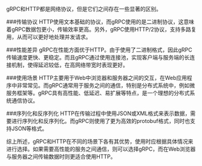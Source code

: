 gRPC和HTTP都是网络协议，但是它们之间存在一些显著的区别。

###传输协议
HTTP使用文本基础的协议，而gRPC使用的是二进制协议，这意味着gRPC数据包更小，传输效率更高。另外，gRPC使用HTTP/2协议，支持多路复用，从而可以更好地处理并发请求。

###性能差异
gRPC在性能方面优于HTTP。由于使用了二进制格式，因此gRPC传输速度更快、更稳定。而且gRPC通过使用连接池，实现客户端与服务端的长连接机制，使得延迟较低，在高网络带宽时表现更好。

###使用场景
HTTP主要用于Web中浏览器和服务器之间的交互，在Web应用程序中非常常见。而gRPC通常用于服务之间的通信，特别是分布式系统中，例如微服务框架等。gRPC具有高性能、低延迟、易扩展等特点，是一个理想的分布式系统通信协议。

###序列化和反序列化
HTTP在传输过程中使用JSON或XML格式来表示数据，需要进行序列化和反序列化。而gRPC则使用了更为高效的protobuf格式，同时也支持JSON等格式。

综上所述，gRPC和HTTP在不同的场景下各有其优势，使用时应根据具体情况来进行选择。如果需要高性能的服务之间通信，则可以选择gRPC，而在Web浏览器与服务器之间传输数据时则更适合使用HTTP。

